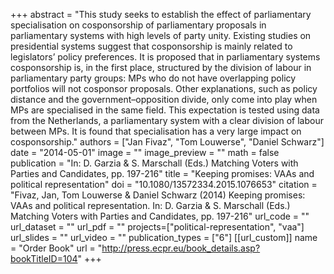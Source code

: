 +++
abstract = "This study seeks to establish the effect of parliamentary specialisation on cosponsorship of parliamentary proposals in parliamentary systems with high levels of party unity. Existing studies on presidential systems suggest that cosponsorship is mainly related to legislators’ policy preferences. It is proposed that in parliamentary systems cosponsorship is, in the first place, structured by the division of labour in parliamentary party groups: MPs who do not have overlapping policy portfolios will not cosponsor proposals. Other explanations, such as policy distance and the government–opposition divide, only come into play when MPs are specialised in the same field. This expectation is tested using data from the Netherlands, a parliamentary system with a clear division of labour between MPs. It is found that specialisation has a very large impact on cosponsorship."
authors = ["Jan Fivaz", "Tom Louwerse", "Daniel Schwarz"]
date = "2014-05-01"
image = ""
image_preview = ""
math = false
publication = "In: D. Garzia & S. Marschall (Eds.) Matching Voters with Parties and Candidates, pp. 197-216"
title = "Keeping promises: VAAs and political representation"
doi = "10.1080/13572334.2015.1076653"
citation = "Fivaz, Jan, Tom Louwerse & Daniel Schwarz (2014) Keeping promises: VAAs and political representation. In: D. Garzia & S. Marschall (Eds.) Matching Voters with Parties and Candidates, pp. 197-216"
url_code = ""
url_dataset = ""
url_pdf = ""
projects=["political-representation", "vaa"]
url_slides = ""
url_video = ""
publication_types = ["6"]
[[url_custom]]
  name = "Order Book"
  url = "http://press.ecpr.eu/book_details.asp?bookTitleID=104"
+++
